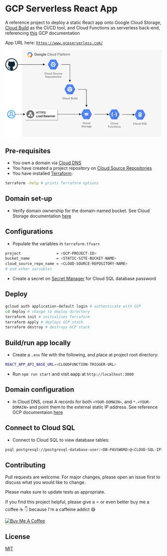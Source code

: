 # GCP Serverless React App

A reference project to deploy a static React app onto Google Cloud Storage, [Cloud Build](https://cloud.google.com/cloud-build) as the CI/CD tool, and Cloud Functions as serverless back-end, referencing [this](https://cloud.google.com/storage/docs/hosting-static-website-http) GCP documentation

App URL here: [`https://www.gcpserverless.com/`](https://www.gcpserverless.com/)

![GCP Architecture](img/gcp-architecture.png)

## Pre-requisites

- You own a domain via [Cloud DNS](https://cloud.google.com/dns?hl=en)
- You have created a project repository on [Cloud Source Repositories](https://cloud.google.com/source-repositories)
- You have installed [Terraform](https://learn.hashicorp.com/tutorials/terraform/install-cli):

```bash
terraform -help # prints Terraform options
```

## Domain set-up

- Verify domain ownership for the domain-named bucket. See Cloud Storage documentation [here](https://cloud.google.com/storage/docs/domain-name-verification#additional_verified_owners)

## Configurations

- Populate the variables in `terraform.tfvars`

```bash
project                = <GCP-PROJECT-ID>
bucket_name            = <STATIC-SITE-BUCKET-NAME>
cloud_source_repo_name = <CLOUD-SOURCE-REPOSITORY-NAME>
# and other variables
```

- Create a secret on [Secret Manager](https://cloud.google.com/secret-manager) for Cloud SQL database password

## Deploy

```bash
gcloud auth application-default login # authenticate with GCP
cd deploy # change to deploy directory
terraform init # initialises Terraform
terraform apply # deploys GCP stack
terraform destroy # destroys GCP stack
```

## Build/run app locally

- Create a `.env` file with the following, and place at project root directory:

```bash
REACT_APP_API_BASE_URL=<CLOUDFUNCTION-TRIGGER-URL>
```

- Run `npm run start` and visit aapp at `http://localhost:3000`

## Domain configuration

- In Cloud DNS, creat A records for both `<YOUR-DOMAIN>`, and `*.<YOUR-DOMAIN>` and point them to the external static IP address. See reference GCP documentaion [here](https://cloud.google.com/storage/docs/hosting-static-website#connect-domain)

## Connect to Cloud SQL

- Connect to Cloud SQL to view database tables:

```bash
psql postgresql://postgresql-database-user:<DB-PASSWORD>@<CLOUD-SQL-IP>:5432/react-serverless-gcp-database
```

## Contributing

Pull requests are welcome. For major changes, please open an issue first to discuss what you would like to change.

Please make sure to update tests as appropriate.

If you find this project helpful, please give a :star: or even better buy me a coffee :coffee: :point_down: because I'm a caffeine addict :sweat_smile:

<a href="https://www.buymeacoffee.com/matlau" target="_blank"><img src="https://www.buymeacoffee.com/assets/img/custom_images/orange_img.png" alt="Buy Me A Coffee" style="height: 41px !important;width: 174px !important;box-shadow: 0px 3px 2px 0px rgba(190, 190, 190, 0.5) !important;-webkit-box-shadow: 0px 3px 2px 0px rgba(190, 190, 190, 0.5) !important;" ></a>

## License

[MIT](https://choosealicense.com/licenses/mit/)
